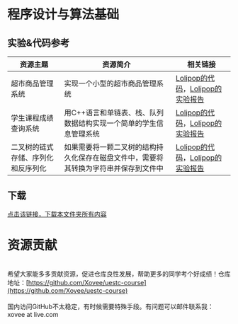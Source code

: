 # 程序设计与算法基础

## 实验&代码参考

资源主题|资源简介|相关链接
---|---|---
超市商品管理系统|实现一个小型的超市商品管理系统|[Lolipop的代码](https://github.com/LolipopJ/coursework-repo/tree/master/c-GoodsManageSys)，[Lolipop的实验报告](https://github.com/LolipopJ/coursework-repo/blob/master/pdf-%E7%A8%8B%E5%BA%8F%E8%AE%BE%E8%AE%A1%E4%B8%8E%E7%AE%97%E6%B3%95%E5%9F%BA%E7%A1%80/%E7%A8%8B%E5%BA%8F%E8%AE%BE%E8%AE%A1%E4%B8%8E%E7%AE%97%E6%B3%95%E5%9F%BA%E7%A1%80%E2%85%A0_%E5%AE%9E%E9%AA%8C_%E5%AE%9E%E9%AA%8C%E6%8A%A5%E5%91%8A.pdf)
学生课程成绩查询系统|用C++语言和单链表、栈、队列数据结构实现一个简单的学生信息管理系统|[Lolipop的代码](https://github.com/LolipopJ/coursework-repo/tree/master/cpp-StudentsManageSys)，[Lolipop的实验报告](https://github.com/LolipopJ/coursework-repo/blob/master/pdf-%E7%A8%8B%E5%BA%8F%E8%AE%BE%E8%AE%A1%E4%B8%8E%E7%AE%97%E6%B3%95%E5%9F%BA%E7%A1%80/%E7%A8%8B%E5%BA%8F%E8%AE%BE%E8%AE%A1%E4%B8%8E%E7%AE%97%E6%B3%95%E5%9F%BA%E7%A1%80%E2%85%A1_%E5%AE%9E%E9%AA%8C%201_%E5%AE%9E%E9%AA%8C%E6%8A%A5%E5%91%8A.pdf)
二叉树的链式存储、序列化和反序列化|如果需要将一颗二叉树的结构持久化保存在磁盘文件中，需要将其转换为字符串并保存到文件中|[Lolipop的代码](https://github.com/LolipopJ/coursework-repo/tree/master/cpp-BinaryTree)，[Lolipop的实验报告](https://github.com/LolipopJ/coursework-repo/blob/master/pdf-%E7%A8%8B%E5%BA%8F%E8%AE%BE%E8%AE%A1%E4%B8%8E%E7%AE%97%E6%B3%95%E5%9F%BA%E7%A1%80/%E7%A8%8B%E5%BA%8F%E8%AE%BE%E8%AE%A1%E4%B8%8E%E7%AE%97%E6%B3%95%E5%9F%BA%E7%A1%80%E2%85%A1_%E5%AE%9E%E9%AA%8C%202_%E5%AE%9E%E9%AA%8C%E6%8A%A5%E5%91%8A.pdf)

## 下载

[点击该链接，下载本文件夹所有内容](https://xovee.github.io/gitzip/?https://github.com/Xovee/uestc-course/tree/main/课程目录/程序设计与算法基础)
<br><h1>资源贡献</h1><br>希望大家能多多贡献资源，促进仓库良性发展，帮助更多的同学考个好成绩！仓库地址：[https://github.com/Xovee/uestc-course](https://github.com/Xovee/uestc-course)<br><br>国内访问GitHub不太稳定，有时候需要特殊手段。有问题可以邮件联系我：xovee at live.com